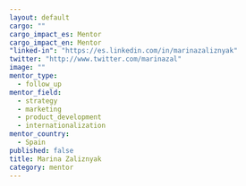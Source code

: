 ```yaml
---
layout: default
cargo: ""
cargo_impact_es: Mentor
cargo_impact_en: Mentor
"linked-in": "https://es.linkedin.com/in/marinazaliznyak"
twitter: "http://www.twitter.com/marinazal"
image: ""
mentor_type: 
  - follow_up
mentor_field: 
  - strategy
  - marketing
  - product_development
  - internationalization
mentor_country: 
  - Spain
published: false
title: Marina Zaliznyak
category: mentor
---
```



